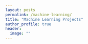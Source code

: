 ```yaml
---
layout: posts
permalink: /machine-learning/
title: "Machine Learning Projects"
author_profile: true
header:
  image: ""
---
```

